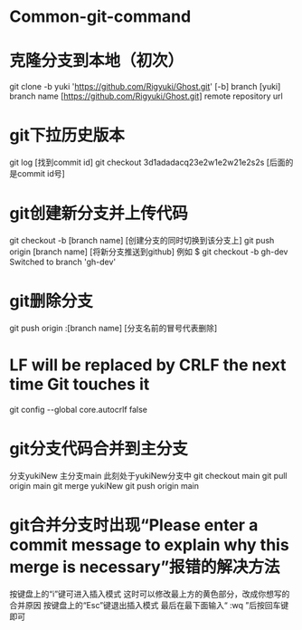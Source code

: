 # Common-git-command
# 克隆分支到本地（初次）
git clone -b yuki 'https://github.com/Rigyuki/Ghost.git'
[-b] branch
[yuki] branch name 
[https://github.com/Rigyuki/Ghost.git] remote repository url


# git下拉历史版本
git log                    [找到commit id]
git checkout 3d1adadacq23e2w1e2w21e2s2s    [后面的是commit id号]


# git创建新分支并上传代码
git checkout -b [branch name]         [创建分支的同时切换到该分支上]
git push origin [branch name]         [将新分支推送到github]
例如
$ git checkout -b gh-dev
Switched to branch 'gh-dev'

# git删除分支
git push origin :[branch name]           [分支名前的冒号代表删除]


# LF will be replaced by CRLF the next time Git touches it
git config --global core.autocrlf false



# git分支代码合并到主分支
分支yukiNew
主分支main
此刻处于yukiNew分支中
git checkout main
git pull origin main
git merge yukiNew
git push origin main



# git合并分支时出现“Please enter a commit message to explain why this merge is necessary”报错的解决方法
按键盘上的“i”键可进入插入模式
这时可以修改最上方的黄色部分，改成你想写的合并原因
按键盘上的“Esc”键退出插入模式
最后在最下面输入“ :wq ”后按回车键即可
